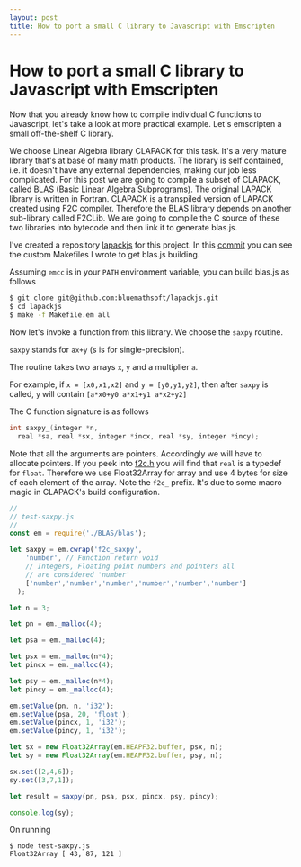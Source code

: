 ```yaml
---
layout: post
title: How to port a small C library to Javascript with Emscripten
---
```


How to port a small C library to Javascript with Emscripten
===

Now that you already know how to compile individual C functions to Javascript, let's take a look at more practical example. Let's emscripten a small off-the-shelf C library.

We choose Linear Algebra library CLAPACK for this task. It's a very mature library that's at base of many math products. The library is self contained, i.e. it doesn't have any external dependencies, making our job less complicated. For this post we are going to compile a subset of CLAPACK, called BLAS (Basic Linear Algebra Subprograms). The original LAPACK library is written in Fortran. CLAPACK is a transpiled version of LAPACK created using F2C compiler. Therefore the BLAS library depends on another sub-library called F2CLib. We are going to compile the C source of these two libraries into bytecode and then link it to generate blas.js.

I've created a repository [lapackjs](https://github.com/bluemathsoft/lapackjs) for this project. In this [commit](https://github.com/bluemathsoft/lapackjs/commit/920b0f6dda69a7afd966e36712e3685d8a9f2979) you can see the custom Makefiles I wrote to get blas.js building.

Assuming `emcc` is in your `PATH` environment variable, you can build blas.js as follows

``` bash
$ git clone git@github.com:bluemathsoft/lapackjs.git
$ cd lapackjs
$ make -f Makefile.em all
```

Now let's invoke a function from this library. We choose the `saxpy` routine.

`saxpy` stands for `ax+y` (s is for single-precision).

The routine takes two arrays `x`, `y` and a multiplier `a`.

For example, if `x = [x0,x1,x2]` and `y = [y0,y1,y2]`, then after `saxpy` is called, `y` will contain `[a*x0+y0 a*x1+y1 a*x2+y2]`

The C function signature is as follows

``` c
int saxpy_(integer *n,
  real *sa, real *sx, integer *incx, real *sy, integer *incy);
```

Note that all the arguments are pointers. Accordingly we will have to allocate pointers. If you peek into [f2c.h](https://github.com/bluemathsoft/lapackjs/blob/master/INCLUDE/f2c.h) you will find that `real` is a typedef for `float`. Therefore we use Float32Array for array and use 4 bytes for size of each element of the array. Note the `f2c_` prefix. It's due to some macro magic in CLAPACK's build configuration.

``` javascript
//
// test-saxpy.js
//
const em = require('./BLAS/blas');

let saxpy = em.cwrap('f2c_saxpy',
    'number', // Function return void
    // Integers, Floating point numbers and pointers all
    // are considered 'number'
    ['number','number','number','number','number','number']
  );

let n = 3;

let pn = em._malloc(4);

let psa = em._malloc(4);

let psx = em._malloc(n*4);
let pincx = em._malloc(4);

let psy = em._malloc(n*4);
let pincy = em._malloc(4);

em.setValue(pn, n, 'i32');
em.setValue(psa, 20, 'float');
em.setValue(pincx, 1, 'i32');
em.setValue(pincy, 1, 'i32');

let sx = new Float32Array(em.HEAPF32.buffer, psx, n);
let sy = new Float32Array(em.HEAPF32.buffer, psy, n);

sx.set([2,4,6]);
sy.set([3,7,1]);

let result = saxpy(pn, psa, psx, pincx, psy, pincy);

console.log(sy);
```

On running
```
$ node test-saxpy.js
Float32Array [ 43, 87, 121 ]
```
